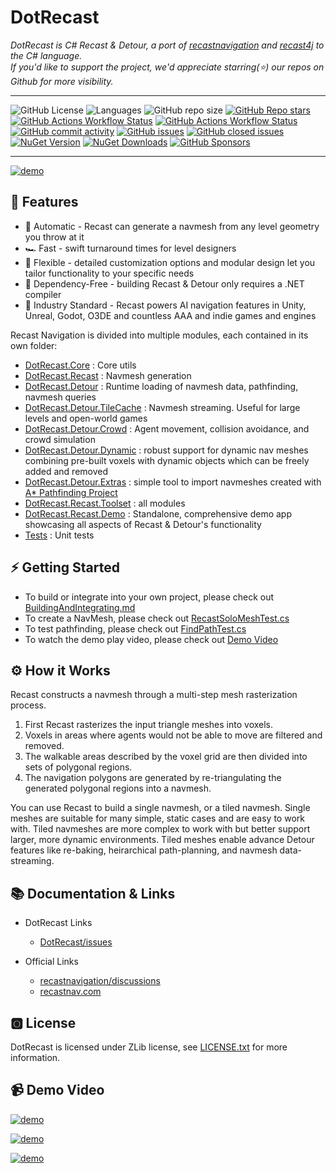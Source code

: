 # DotRecast

*DotRecast is C# Recast & Detour, a port of [recastnavigation](https://github.com/recastnavigation/recastnavigation) and [recast4j](https://github.com/ppiastucki/recast4j) to the C# language.*  
*If you'd like to support the project, we'd appreciate starring(⭐) our repos on Github for more visibility.*

---

![GitHub License](https://img.shields.io/github/license/ikpil/DotRecast?style=for-the-badge)
![Languages](https://img.shields.io/github/languages/top/ikpil/DotRecast?style=for-the-badge)
![GitHub repo size](https://img.shields.io/github/repo-size/ikpil/DotRecast?style=for-the-badge)
[![GitHub Repo stars](https://img.shields.io/github/stars/ikpil/DotRecast?style=for-the-badge&logo=github)](https://github.com/ikpil/DotRecast)
[![GitHub Actions Workflow Status](https://img.shields.io/github/actions/workflow/status/ikpil/DotRecast/dotnet.yml?style=for-the-badge&logo=github)](https://github.com/ikpil/DotRecast/actions/workflows/dotnet.yml)
[![GitHub Actions Workflow Status](https://img.shields.io/github/actions/workflow/status/ikpil/DotRecast/codeql.yml?style=for-the-badge&logo=github&label=CODEQL)](https://github.com/ikpil/DotRecast/actions/workflows/codeql.yml)
[![GitHub commit activity](https://img.shields.io/github/commit-activity/m/ikpil/DotRecast?style=for-the-badge&logo=github)](https://github.com/ikpil/DotRecast/commits)
[![GitHub issues](https://img.shields.io/github/issues-raw/ikpil/DotRecast?style=for-the-badge&logo=github&color=44cc11)](https://github.com/ikpil/DotRecast/issues)
[![GitHub closed issues](https://img.shields.io/github/issues-closed-raw/ikpil/DotRecast?style=for-the-badge&logo=github&color=a371f7)](https://github.com/ikpil/DotRecast/issues)
[![NuGet Version](https://img.shields.io/nuget/vpre/DotRecast.Core?style=for-the-badge&logo=nuget)](https://www.nuget.org/packages/DotRecast.Core)
[![NuGet Downloads](https://img.shields.io/nuget/dt/DotRecast.Core?style=for-the-badge&logo=nuget)](https://www.nuget.org/packages/DotRecast.Core)
[![GitHub Sponsors](https://img.shields.io/github/sponsors/ikpil?style=for-the-badge&logo=GitHub-Sponsors&link=https%3A%2F%2Fgithub.com%2Fsponsors%2Fikpil)](https://github.com/sponsors/ikpil)

---

[![demo](https://user-images.githubusercontent.com/313821/266750582-8cf67832-1206-4b58-8c1f-7205210cbf22.gif)](https://youtu.be/zIFIgziKLhQ)



## 🚀 Features
 
- 🤖 Automatic - Recast can generate a navmesh from any level geometry you throw at it
- 🏎️ Fast - swift turnaround times for level designers
- 🧘 Flexible - detailed customization options and modular design let you tailor functionality to your specific needs
- 🚫 Dependency-Free - building Recast & Detour only requires a .NET compiler
- 💪 Industry Standard - Recast powers AI navigation features in Unity, Unreal, Godot, O3DE and countless AAA and indie games and engines

Recast Navigation is divided into multiple modules, each contained in its own folder:

- [DotRecast.Core](https://github.com/ikpil/DotRecast/tree/main/src/DotRecast.Core) : Core utils
- [DotRecast.Recast](https://github.com/ikpil/DotRecast/tree/main/src/DotRecast.Recast) : Navmesh generation
- [DotRecast.Detour](https://github.com/ikpil/DotRecast/tree/main/src/DotRecast.Detour) : Runtime loading of navmesh data, pathfinding, navmesh queries
- [DotRecast.Detour.TileCache](https://github.com/ikpil/DotRecast/tree/main/src/DotRecast.Detour.TileCache) : Navmesh streaming. Useful for large levels and open-world games
- [DotRecast.Detour.Crowd](https://github.com/ikpil/DotRecast/tree/main/src/DotRecast.Detour.Crowd) : Agent movement, collision avoidance, and crowd simulation
- [DotRecast.Detour.Dynamic](https://github.com/ikpil/DotRecast/tree/main/src/DotRecast.Detour.Dynamic) : robust support for dynamic nav meshes combining pre-built voxels with dynamic objects which can be freely added and removed
- [DotRecast.Detour.Extras](https://github.com/ikpil/DotRecast/tree/main/src/DotRecast.Detour.Extras) : simple tool to import navmeshes created with [A* Pathfinding Project](https://arongranberg.com/astar/)
- [DotRecast.Recast.Toolset](https://github.com/ikpil/DotRecast/tree/main/src/DotRecast.Recast.Toolset) : all modules
- [DotRecast.Recast.Demo](https://github.com/ikpil/DotRecast/tree/main/src/DotRecast.Recast.Demo) : Standalone, comprehensive demo app showcasing all aspects of Recast & Detour's functionality
- [Tests](https://github.com/ikpil/DotRecast/tree/main/test) : Unit tests

## ⚡ Getting Started
 
- To build or integrate into your own project, please check out [BuildingAndIntegrating.md](https://github.com/ikpil/DotRecast/tree/main/BuildingAndIntegrating.md)
- To create a NavMesh, please check out [RecastSoloMeshTest.cs](https://github.com/ikpil/DotRecast/tree/main/test/DotRecast.Recast.Test/RecastSoloMeshTest.cs)
- To test pathfinding, please check out [FindPathTest.cs](https://github.com/ikpil/DotRecast/tree/main/test/DotRecast.Detour.Test/FindPathTest.cs)
- To watch the demo play video, please check out [Demo Video](#-demo-video)

## ⚙ How it Works

Recast constructs a navmesh through a multi-step mesh rasterization process.

1. First Recast rasterizes the input triangle meshes into voxels.
2. Voxels in areas where agents would not be able to move are filtered and removed.
3. The walkable areas described by the voxel grid are then divided into sets of polygonal regions.
4. The navigation polygons are generated by re-triangulating the generated polygonal regions into a navmesh.

You can use Recast to build a single navmesh, or a tiled navmesh.
Single meshes are suitable for many simple, static cases and are easy to work with.
Tiled navmeshes are more complex to work with but better support larger, more dynamic environments.  Tiled meshes enable advance Detour features like re-baking, heirarchical path-planning, and navmesh data-streaming.

## 📚 Documentation & Links

- DotRecast Links
  - [DotRecast/issues](https://github.com/ikpil/DotRecast/issues)
 
- Official Links
  - [recastnavigation/discussions](https://github.com/recastnavigation/recastnavigation/discussions)
  - [recastnav.com](https://recastnav.com)

## 🅾 License

DotRecast is licensed under ZLib license, see [LICENSE.txt](https://github.com/ikpil/DotRecast/tree/main/LICENSE.txt) for more information.

## 📹 Demo Video

[![demo](https://img.youtube.com/vi/zIFIgziKLhQ/0.jpg)](https://youtu.be/zIFIgziKLhQ)

[![demo](https://img.youtube.com/vi/CPvc19gNUEk/0.jpg)](https://youtu.be/CPvc19gNUEk)

[![demo](https://img.youtube.com/vi/pe5jpGUNPRg/0.jpg)](https://youtu.be/pe5jpGUNPRg)

